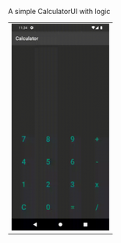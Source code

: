 A simple CalculatorUI with logic
<table>
  <tr>
    <td align="center"><img src="screenshots/Ecalculator.gif" width=200></td>
  </tr>
</table>
